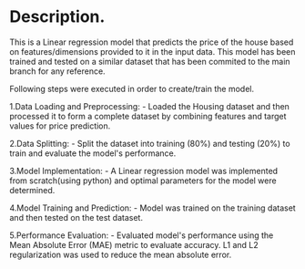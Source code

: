 # Description.

This is a Linear regression model that predicts the price of the house based on features/dimensions provided to it in the input data.
This model has been trained and tested on a similar dataset that has been commited to the main branch for any reference.

Following steps were executed in order to create/train the model.

1.Data Loading and Preprocessing: - Loaded the Housing dataset and then processed it to form a complete dataset by combining features and target values for price prediction.  

2.Data Splitting: - Split the dataset into training (80%) and testing (20%) to train and evaluate the model's performance.  

3.Model Implementation: - A Linear regression model was implemented from scratch(using python) and optimal parameters for the model were determined.

4.Model Training and Prediction: - Model was trained on the training dataset and then tested on the test dataset. 

5.Performance Evaluation: - Evaluated model's performance using the Mean Absolute Error (MAE) metric to evaluate accuracy. L1 and L2 regularization was used to reduce the mean absolute error.

